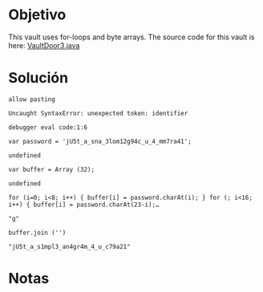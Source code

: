 
# Objetivo 
This vault uses for-loops and byte arrays. The source code for this vault is here: [VaultDoor3.java](https://jupiter.challenges.picoctf.org/static/a4018cec1446761cb2e8cce05db925fa/VaultDoor3.java)

# Solución 
```
allow pasting  

Uncaught SyntaxError: unexpected token: identifier

debugger eval code:1:6  

var password = 'jU5t_a_sna_3lom12g94c_u_4_mm7ra41';  

undefined  

var buffer = Array (32);  

undefined  

for (i=0; i<8; i++) { buffer[i] = password.charAt(i); } for (; i<16; i++) { buffer[i] = password.charAt(23-i);…  

"g"  

buffer.join ('')

"jU5t_a_s1mpl3_an4gr4m_4_u_c79a21"
```

# Notas 

